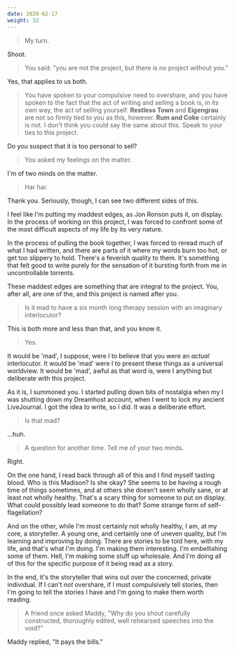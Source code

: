 ```yaml
---
date: 2020-02-17
weight: 32
---
```


> My turn.

Shoot.

> You said: "you are not the project, but there is no project without you."

Yes, that applies to us both.

> You have spoken to your compulsive need to overshare, and you have spoken to the fact that the act of writing and selling a book is, in its own way, the act of selling yourself. **Restless Town** and **Eigengrau** are not so firmly tied to you as this, however. **Rum and Coke** certainly is not. I don't think you could say the same about this. Speak to your ties to this project.

Do you suspect that it is too personal to sell?

> You asked my feelings on the matter.

I'm of two minds on the matter.

> Har har.

Thank you. Seriously, though, I can see two different sides of this.

I feel like I'm putting my maddest edges, as Jon Ronson puts it, on display. In the process of working on this project, I was forced to confront some of the most difficult aspects of my life by its very nature.

In the process of pulling the book together, I was forced to reread much of what I had written, and there are parts of it where my words burn too hot, or get too slippery to hold. There's a feverish quality to them. It's something that felt good to write purely for the sensation of it bursting forth from me in uncontrollable torrents.

These maddest edges are something that are integral to the project. You, after all, are one of the, and this project is named after you.

> Is it mad to have a six month long therapy session with an imaginary interlocutor?

This is both more and less than that, and you know it.

> Yes.

It would be 'mad', I suppose, were I to believe that you were an *actual* interlocutor. It would be 'mad' were I to present these things as a universal worldview. It would be 'mad', awful as that word is, were I anything but deliberate with this project.

As it is, I summoned you. I started pulling down bits of nostalgia when my I was shutting down my Dreamhost account, when I went to lock my ancient LiveJournal. I got the idea to write, so I did. It was a deliberate effort.

> Is that mad?

...huh.

> A question for another time. Tell me of your two minds.

Right.

On the one hand, I read back through all of this and I find myself tasting blood. Who is this Madison? Is she okay? She seems to be having a rough time of things sometimes, and at others she doesn't seem wholly sane, or at least not wholly healthy. That's a scary thing for someone to put on display. What could possibly lead someone to do that? Some strange form of self-flagellation?

And on the other, while I'm most certainly not wholly healthy, I am, at my core, a storyteller. A young one, and certainly one of uneven quality, but I'm learning and improving by doing. There are stories to be told here, with my life, and that's what I'm doing. I'm making them interesting. I'm embellishing some of them. Hell, I'm making some stuff up wholesale. And I'm doing all of this for the specific purpose of it being read as a story.

In the end, it's the storyteller that wins out over the concerned, private individual. If I can't *not* overshare, if I must compulsively tell stories, then I'm going to tell the stories I have and I'm going to make them worth reading.

> A friend once asked Maddy, "Why do you shout carefully constructed, thoroughly edited, well rehearsed speeches into the void?"

Maddy replied, "It pays the bills."

